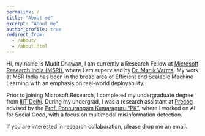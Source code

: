 ```yaml
---
permalink: /
title: "About me"
excerpt: "About me"
author_profile: true
redirect_from: 
  - /about/
  - /about.html
---
```

Hi, my name is Mudit Dhawan, I am currently a Research Fellow at [Microsoft Research India (MSRI)](https://www.microsoft.com/en-us/research/lab/microsoft-research-india/), where I am supervised by [Dr. Manik Varma](http://manikvarma.org/). My work at MSR India has been in the broad area of Efficient and Scalable Machine Learning with an emphasis on real-world deployability. 

Prior to joining Microsoft Research, I completed my undergraduate degree from [IIIT Delhi](https://www.iiitd.ac.in/). During my undergrad, I was a research assistant at [Precog](https://precog.iiit.ac.in/) advised by the [Prof. Ponnurangam Kumaraguru “PK”](https://scholar.google.com/citations?user=MfzQyP8AAAAJ), where I worked on AI for Social Good, with a focus on multimodal misinformation detection.

If you are interested in research collaboration, please drop me an email.